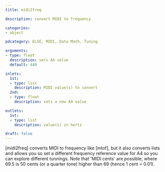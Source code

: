 ```yaml
---
title: midi2freq

description: convert MIDI to frequency

categories:
- object

pdcategory: ELSE, MIDI, Data Math, Tuning

arguments:
- type: float
  description: sets A4 value
  default: 440

inlets:
  1st:
  - type: list
    description: MIDI value(s) to convert
  2nd:
  - type: float
    description: sets a new A4 value

outlets:
  1st:
  - type: list
    description: value(s) in hertz

draft: false
---
```


[midi2freq] converts MIDI to frequency like [mtof], but it also converts lists and allows you so set a different frequency reference value for A4 so you can explore different tunnings. Note that 'MIDI cents' are possible, where 69.5 is 50 cents (or a quarter tone) higher than 69 (hence 1 cent = 0.01).
